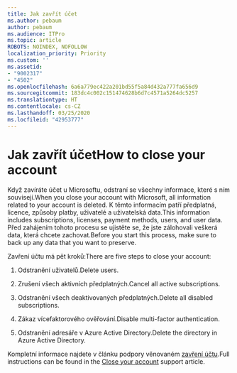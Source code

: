 ```yaml
---
title: Jak zavřít účet
ms.author: pebaum
author: pebaum
ms.audience: ITPro
ms.topic: article
ROBOTS: NOINDEX, NOFOLLOW
localization_priority: Priority
ms.custom: ''
ms.assetid:
- "9002317"
- "4502"
ms.openlocfilehash: 6a6a779ec422a201bd55f5a84d432a777fa656d9
ms.sourcegitcommit: 183dc4c002c151474628b6d7c4571a5264dc5257
ms.translationtype: HT
ms.contentlocale: cs-CZ
ms.lasthandoff: 03/25/2020
ms.locfileid: "42953777"
---
```

# <a name="how-to-close-your-account"></a><span data-ttu-id="b6a19-102">Jak zavřít účet</span><span class="sxs-lookup"><span data-stu-id="b6a19-102">How to close your account</span></span>

<span data-ttu-id="b6a19-103">Když zavíráte účet u Microsoftu, odstraní se všechny informace, které s ním souvisejí.</span><span class="sxs-lookup"><span data-stu-id="b6a19-103">When you close your account with Microsoft, all information related to your account is deleted.</span></span> <span data-ttu-id="b6a19-104">K těmto informacím patří předplatná, licence, způsoby platby, uživatelé a uživatelská data.</span><span class="sxs-lookup"><span data-stu-id="b6a19-104">This information includes subscriptions, licenses, payment methods, users, and user data.</span></span> <span data-ttu-id="b6a19-105">Před zahájením tohoto procesu se ujistěte se, že jste zálohovali veškerá data, která chcete zachovat.</span><span class="sxs-lookup"><span data-stu-id="b6a19-105">Before you start this process, make sure to back up any data that you want to preserve.</span></span>

<span data-ttu-id="b6a19-106">Zavření účtu má pět kroků:</span><span class="sxs-lookup"><span data-stu-id="b6a19-106">There are five steps to close your account:</span></span>

1. <span data-ttu-id="b6a19-107">Odstranění uživatelů.</span><span class="sxs-lookup"><span data-stu-id="b6a19-107">Delete users.</span></span>

2. <span data-ttu-id="b6a19-108">Zrušení všech aktivních předplatných.</span><span class="sxs-lookup"><span data-stu-id="b6a19-108">Cancel all active subscriptions.</span></span>

3. <span data-ttu-id="b6a19-109">Odstranění všech deaktivovaných předplatných.</span><span class="sxs-lookup"><span data-stu-id="b6a19-109">Delete all disabled subscriptions.</span></span>

4. <span data-ttu-id="b6a19-110">Zákaz vícefaktorového ověřování.</span><span class="sxs-lookup"><span data-stu-id="b6a19-110">Disable multi-factor authentication.</span></span>

5. <span data-ttu-id="b6a19-111">Odstranění adresáře v Azure Active Directory.</span><span class="sxs-lookup"><span data-stu-id="b6a19-111">Delete the directory in Azure Active Directory.</span></span>

<span data-ttu-id="b6a19-112">Kompletní informace najdete v článku podpory věnovaném [zavření účtu](https://docs.microsoft.com/microsoft-365/commerce/close-your-account).</span><span class="sxs-lookup"><span data-stu-id="b6a19-112">Full instructions can be found in the [Close your account](https://docs.microsoft.com/microsoft-365/commerce/close-your-account) support article.</span></span>

